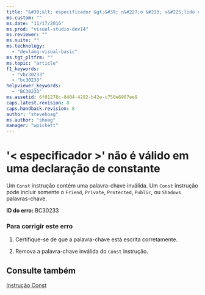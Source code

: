 ```yaml
---
title: "&#39;&lt; especificador &gt;&#39; n&#227;o &#233; v&#225;lido em uma declara&#231;&#227;o de constante | Microsoft Docs"
ms.custom: ""
ms.date: "11/17/2016"
ms.prod: "visual-studio-dev14"
ms.reviewer: ""
ms.suite: ""
ms.technology: 
  - "devlang-visual-basic"
ms.tgt_pltfrm: ""
ms.topic: "article"
f1_keywords: 
  - "vbc30233"
  - "bc30233"
helpviewer_keywords: 
  - "BC30233"
ms.assetid: 6f01278c-0404-4282-b42e-c750e6907ee9
caps.latest.revision: 8
caps.handback.revision: 8
author: "stevehoag"
ms.author: "shoag"
manager: "wpickett"
---
```

# &#39;&lt; especificador &gt;&#39; n&#227;o &#233; v&#225;lido em uma declara&#231;&#227;o de constante
Um `Const` instrução contém uma palavra\-chave inválida. Um `Const` instrução pode incluir somente o `Friend`, `Private`, `Protected`, `Public`, ou `Shadows` palavras\-chave.  
  
 **ID do erro:** BC30233  
  
### Para corrigir este erro  
  
1.  Certifique\-se de que a palavra\-chave está escrita corretamente.  
  
2.  Remova a palavra\-chave inválida do `Const` instrução.  
  
## Consulte também  
 [Instrução Const](../../visual-basic/language-reference/statements/const-statement.md)